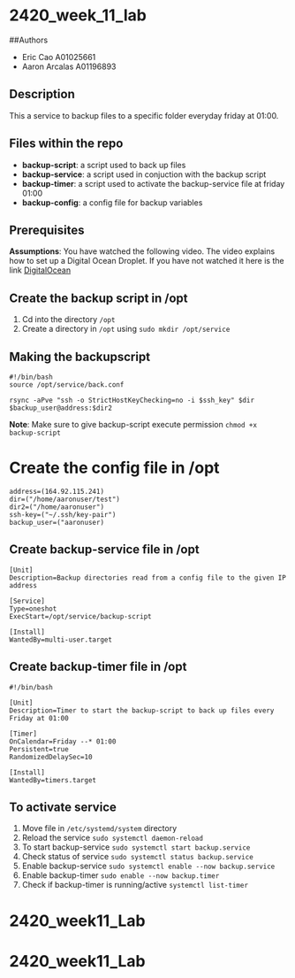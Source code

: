 # 2420_week_11_lab

##Authors
- Eric Cao A01025661
- Aaron Arcalas A01196893

## Description
This a service to backup files to a specific folder everyday friday at 01:00.

## Files within the repo
- **backup-script**: a script used to back up files
- **backup-service**: a script used in conjuction with the backup script
- **backup-timer**: a script used to activate the backup-service file at friday 01:00
- **backup-config**: a config file for backup variables

## Prerequisites
**Assumptions**: You have watched the following video. The video explains how to set up a Digital Ocean Droplet.
If you have not watched it here is the link [DigitalOcean](https://vimeo.com/758870226/f75da348fc?embedded=true&source=video_title&owner=17609105)

## Create the backup script in /opt
1. Cd into the directory `/opt`
2. Create a directory in `/opt` using `sudo mkdir /opt/service`

## Making the backupscript

```
#!/bin/bash
source /opt/service/back.conf

rsync -aPve "ssh -o StrictHostKeyChecking=no -i $ssh_key" $dir $backup_user@address:$dir2
```
**Note**: Make sure to give backup-script execute permission `chmod +x backup-script`

# Create the config file in /opt

```
address=(164.92.115.241)
dir=("/home/aaronuser/test")
dir2=("/home/aaronuser")
ssh-key=("~/.ssh/key-pair")
backup_user=("aaronuser)
```

## Create backup-service file in /opt

```
[Unit]
Description=Backup directories read from a config file to the given IP address

[Service]
Type=oneshot
ExecStart=/opt/service/backup-script

[Install]
WantedBy=multi-user.target
```

## Create backup-timer file in /opt

```
#!/bin/bash

[Unit]
Description=Timer to start the backup-script to back up files every Friday at 01:00

[Timer]
OnCalendar=Friday --* 01:00
Persistent=true
RandomizedDelaySec=10

[Install]
WantedBy=timers.target
```

## To activate service
1. Move file in `/etc/systemd/system` directory
2. Reload the service `sudo systemctl daemon-reload`
3. To start backup-service `sudo systemctl start backup.service`
4. Check status of service `sudo systemctl status backup.service`
5. Enable backup-service `sudo systemctl enable --now backup.service`
6. Enable backup-timer `sudo enable --now backup.timer`
7. Check if backup-timer is running/active `systemctl list-timer`
# 2420_week11_Lab
# 2420_week11_Lab
